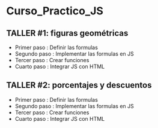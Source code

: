 # Curso_Practico_JS

## TALLER #1: figuras geométricas

- Primer paso : Definir las formulas
- Segundo paso : Implementar las formulas en JS
- Tercer paso : Crear funciones
- Cuarto paso : Integrar JS con HTML


## TALLER #2: porcentajes y descuentos

- Primer paso : Definir las formulas
- Segundo paso : Implementar las formulas en JS
- Tercer paso : Crear funciones
- Cuarto paso : Integrar JS con HTML
